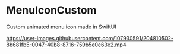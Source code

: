 # MenuIconCustom

Custom animated menu icon made in SwiftUI

https://user-images.githubusercontent.com/107930591/204810502-8b681fb5-0047-40b8-8716-759b5e0e63e2.mp4

